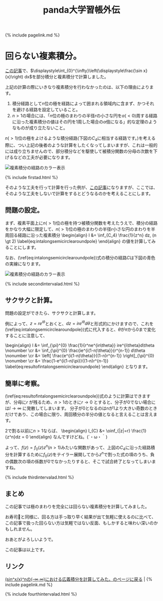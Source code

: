 ﻿---
title: panda大学習帳外伝
description: 回らない複素積分。
mathjax: true
encoding: UTF-8
---
{% include pagelink.md %}

# 回らない複素積分。
[この記事](https://pandanote.info/?p=4431)で、$\displaystyle\int_{0}^{\infty}\left(\displaystyle\frac{\sin x}{x}\right) dx$を部分積分と複素積分で計算しました。

上記の計算の際にいきなり複素積分を行わなかったのは、以下の理由によります。

1. 積分経路としてn位の極を経路によって囲まれる領域内に含まず、かつそれを避ける経路を設定していること。
1. $n \gt 1$の場合には、「$n$位の極のまわりの半径$r$の小さな円を$\alpha(\lt 0)$周する経路に沿った複素積分の値はその円を1周した場合の$\alpha$倍になる」的な定理のようなものが成り立たないこと。

$n(\gt 1)$位の極をよけるような積分経路(下図の$C_4$に相当する経路です。)を考える際に、つい上記の後者のような計算をしたくなってしまいますが、これは一般的には成り立ちませんので、部分積分などを駆使して被積分関数の分母の次数を下げるなどの工夫が必要になります。

![複素積分の経路のカラー表示]({{site.baseurl}}/img/complex_integral_route_with_multi_colors.png)

{% include firstad.html %}

そのような工夫を行って計算を行った例が、[この記事](https://pandanote.info/?p=4431)になりますが、ここでは、そのような工夫をしないで計算をするとどうなるのかを考えることにします。

## 問題の設定。
まず、複素平面上に$n(\gt 1)$位の極を持つ被積分関数を考えたうえで、積分の経路をかなり大幅に限定して、$n(\gt 1)$位の極のまわりの半径$r$小さな円のまわりを半周回る経路に沿った複素積分
\begin{align}
I &= \inf_{C_4} \frac{1}{z^n} dz\, (n \gt 2) \label{eq:intalongsemicirclearoundpole}
\end{align}
の値を計算してみることにします。

なお、(\ref{eq:intalongsemicirclearoundpole})式の積分の経路$C$は下図の青色の実線になります。

![複素積分の経路のカラー表示]({{site.baseurl}}/img/complex_integral_route_with_multi_colors_scene2.png)

{% include secondintervalad.html %}

## サクサクと計算。
問題の設定ができたら、サクサクと計算します。

例によって、$z = re^{i\theta}$とおくと、$dz = ire^{i\theta}d\theta$と形式的にかけますので、これを(\ref{eq:intalongsemicirclearoundpole})式に代入すると、$\theta$が$\pi$から$0$まで変化することに注意して、

\begin{align}
I &= \inf_{\pi}^{0} \frac{1}{r^ne^{in\theta}} ire^{i\theta}d\theta \nonumber \cr
&= \inf_{\pi}^{0} \frac{ie^{i(1-n)\theta}}{r^{n-1}} d\theta \nonumber \cr
&= \left[ \frac{e^{i(1-n)\theta}}{(1-n)r^{n-1}} \right]_{\pi}^{0} \nonumber \cr
&= \frac{1-e^{i(1-n)\pi}}{(1-n)r^{n-1}} \label{eq:resultofintalongsemicirclearoundpole}
\end{align}
となります。

## 簡単に考察。

(\ref{eq:resultofintalongsemicirclearoundpole})式のように計算はできますが、分母に$r$ が残るため、$n \gt 1$のときに$r \to 0$ とすると、分子が0でない場合には$I \to \infty$ に発散してしまいます。
分子が0となるのはnが1より大きい奇数のときだけであり、この場合に限り、周回積分の半分の値となると言えることは言えます。

2で割る以前に$n \gt 1$ならば、
\begin{align}
I_{C} &= \oinf_{|z|=r} \frac{1}{z^n}dz = 0
\end{align}
なんですけどね。(´・ω・｀)

よって、$f(z) = \displaystyle{f_0(z)}{z^n} (n \gt 1)$みたいな関数があって、上図の$C_4$に沿った経路積分を計算するために$f_0(z)$をテイラー展開してから$z^n$で割った式の項のうち、負の偶数次の項の係数が0でなかったりすると、そこで試合終了となってしまいますね。

{% include thirdintervalad.html %}

## まとめ
この記事では極のまわりを完全には回らない複素積分を計算してみました。

お寿司🍣と同様に、回る方は手っ取り早く結果が出て気軽に使えるのに比べて、この記事で扱った回らない方は気軽ではない反面、もしかすると味わい深いのかもしれません。

おあとがよろしいようで。

この記事は以上です。

## リンク
[(sin^x/x)^nの(-∞,∞)における広義積分を計算してみた。のページに戻る](https://pandanote.info/?p=4431) \| {% include pagelink.md %}

{% include fourthintervalad.html %}

